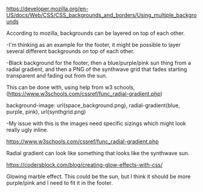 https://developer.mozilla.org/en-US/docs/Web/CSS/CSS_backgrounds_and_borders/Using_multiple_backgrounds

According to mozilla, backgrounds can be layered on top of each other.

-I'm thinking as an example for the footer, it might be possible to
layer several different backgrounds on top of each other.

-Black background for the footer, then a blue/purple/pink sun thing 
from a radial gradient, and then a PNG of the synthwave grid that fades starting transparent and fading out from the sun. 

This can be done with, using help from w3 schools,
(https://www.w3schools.com/cssref/func_radial-gradient.php)


background-image: url(space_background.png),
                  radial-gradient(blue, purple, pink),
                  url(synthgrid.png)

-My issue with this is the images need specific sizings which might look really ugly inline. 

https://www.w3schools.com/cssref/func_radial-gradient.php

Radial gradient can look like something that looks like 
the synthwave sun. 

https://codersblock.com/blog/creating-glow-effects-with-css/

Glowing marble effect. This could be the sun, but I think it should be more purple/pink and I need to fit it in the footer. 